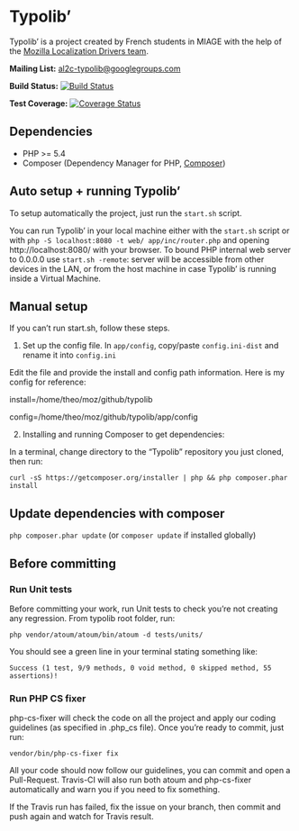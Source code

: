 # Typolib’

Typolib’ is a project created by French students in MIAGE with the help of the [Mozilla Localization Drivers team](https://wiki.mozilla.org/L10n:Mozilla_Team).


**Mailing List:** [al2c-typolib@googlegroups.com](mailto:al2c-typolib@googlegroups.com)


**Build Status:** [![Build Status](https://api.travis-ci.org/TheoChevalier/typolib.svg)](https://travis-ci.org/TheoChevalier/typolib)


**Test Coverage:** [![Coverage Status](https://coveralls.io/repos/TheoChevalier/typolib/badge.svg)](https://coveralls.io/r/TheoChevalier/typolib)


## Dependencies

- PHP >= 5.4
- Composer (Dependency Manager for PHP, [Composer](http://getcomposer.org/))



## Auto setup + running Typolib’

To setup automatically the project, just run the ```start.sh``` script.

You can run Typolib’ in your local machine either with the ```start.sh``` script or with ```php -S localhost:8080 -t web/ app/inc/router.php``` and opening http://localhost:8080/ with your browser. To bound PHP internal web server to 0.0.0.0 use ```start.sh -remote```: server will be accessible from other devices in the LAN, or from the host machine in case Typolib’ is running inside a Virtual Machine.

## Manual setup

If you can’t run start.sh, follow these steps.

1. Set up the config file. In ```app/config```, copy/paste ```config.ini-dist``` and rename it into ```config.ini```

Edit the file and provide the install and config path information.
Here is my config for reference:


install=/home/theo/moz/github/typolib


config=/home/theo/moz/github/typolib/app/config


2. Installing and running Composer to get dependencies:

In a terminal, change directory to the “Typolib” repository you just cloned, then run:

```curl -sS https://getcomposer.org/installer | php && php composer.phar install```


## Update dependencies with composer

```php composer.phar update``` (or ```composer update``` if installed globally)


## Before committing

### Run Unit tests

Before committing your work, run Unit tests to check you’re not creating any regression.
From typolib root folder, run:

```php vendor/atoum/atoum/bin/atoum -d tests/units/```


You should see a green line in your terminal stating something like:


```Success (1 test, 9/9 methods, 0 void method, 0 skipped method, 55 assertions)!```


### Run PHP CS fixer

php-cs-fixer will check the code on all the project and apply our coding guidelines (as specified in .php_cs file).
Once you’re ready to commit, just run:

```vendor/bin/php-cs-fixer fix```


All your code should now follow our guidelines, you can commit and open a Pull-Request. Travis-CI will also run both atoum and php-cs-fixer automatically and warn you if you need to fix something.


If the Travis run has failed, fix the issue on your branch, then commit and push again and watch for Travis result.

